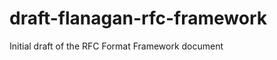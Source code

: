 draft-flanagan-rfc-framework
============================

Initial draft of the RFC Format Framework document
